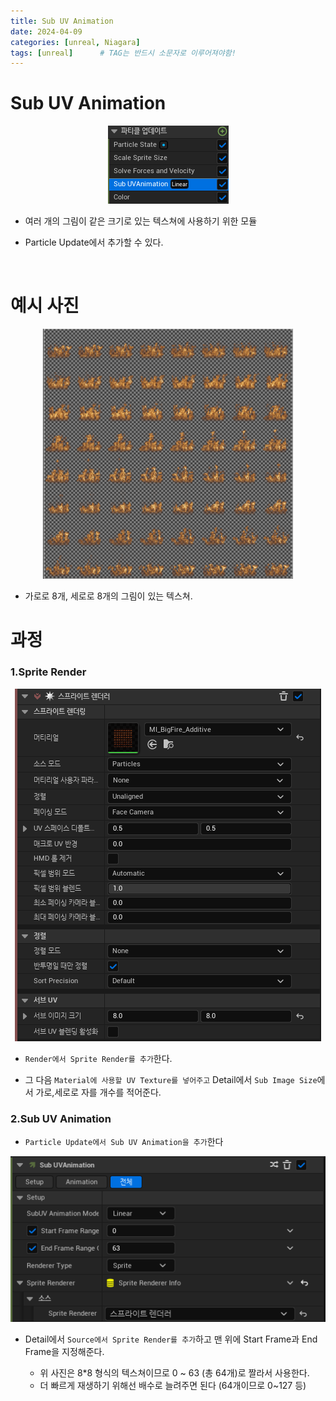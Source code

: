 ```yaml
---
title: Sub UV Animation
date: 2024-04-09
categories: [unreal, Niagara]
tags: [unreal]		# TAG는 반드시 소문자로 이루어져야함!
---
```


# Sub UV Animation

<center><img src="./../../../assets/img/Unreal/Niagara/SubUVAnimation/Sub UVAnimation.png"></center>

* 여러 개의 그림이 같은 크기로 있는 텍스쳐에 사용하기 위한 모듈

* Particle Update에서 추가할 수 있다.

<br>

# 예시 사진


<center><img src="./../../../assets/img/Unreal/Niagara/SubUVAnimation/UV.png" width = 400 height = 400></center>

* 가로로 8개, 세로로 8개의 그림이 있는 텍스쳐.

# 과정

### 1.Sprite Render

<center><img src="./../../../assets/img/Unreal/Niagara/SubUVAnimation/Sprite Render.png"></center>

* `Render에서 Sprite Render를 추가`한다.
  
* 그 다음 `Material에 사용할 UV Texture를 넣어주고` Detail에서 `Sub Image Size`에서 가로,세로로 자를 개수를 적어준다.



### 2.Sub UV Animation

* `Particle Update에서 Sub UV Animation을 추가`한다

<center><img src="./../../../assets/img/Unreal/Niagara/SubUVAnimation/SubUVAnimation_Detail.png"></center>

* Detail에서 `Source에서 Sprite Render를 추가`하고 맨 위에 Start Frame과 End Frame을 지정해준다.

  * 위 사진은 8*8 형식의 텍스쳐이므로 0 ~ 63 (총 64개)로 짤라서 사용한다.
  * 더 빠르게 재생하기 위해선 배수로 늘려주면 된다 (64개이므로 0~127 등)

